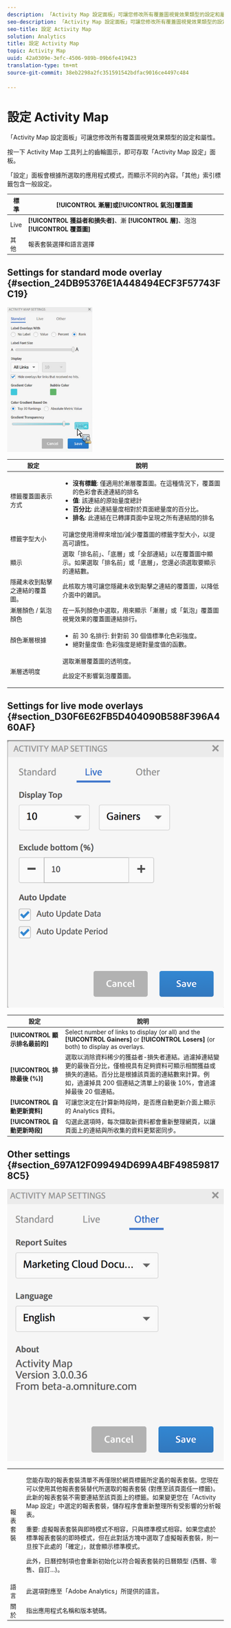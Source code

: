 ```yaml
---
description: 「Activity Map 設定面板」可讓您修改所有覆蓋圖視覺效果類型的設定和屬性。
seo-description: 「Activity Map 設定面板」可讓您修改所有覆蓋圖視覺效果類型的設定和屬性。
seo-title: 設定 Activity Map
solution: Analytics
title: 設定 Activity Map
topic: Activity Map
uuid: 42a0309e-3efc-4506-989b-09b6fe419423
translation-type: tm+mt
source-git-commit: 38eb2298a2fc351591542bdfac9016ce4497c484

---
```



# 設定 Activity Map

「Activity Map 設定面板」可讓您修改所有覆蓋圖視覺效果類型的設定和屬性。

按一下 Activity Map 工具列上的齒輪圖示，即可存取「Activity Map 設定」面板。

「設定」面板會根據所選取的應用程式模式，而顯示不同的內容。「其他」索引標籤包含一般設定。

| 標準 | **[!UICONTROL 漸層]**&#x200B;或&#x200B;**[!UICONTROL 氣泡]覆蓋圖** |
|---|---|
| Live | **[!UICONTROL 獲益者和損失者]**、漸 **[!UICONTROL 層]**、泡泡 **[!UICONTROL 覆蓋圖]** |
| 其他 | 報表套裝選擇和語言選擇 |

## Settings for standard mode overlay {#section_24DB95376E1A448494ECF3F57743FC19}

![](assets/settings_standard.png)

<table id="table_0244107DE6D142F2A1DA4882E0ED9826"> 
 <thead> 
  <tr> 
   <th colname="col2" class="entry"> 設定 </th> 
   <th colname="col3" class="entry"> 說明 </th> 
  </tr> 
 </thead>
 <tbody> 
  <tr> 
   <td colname="col2"> <span class="uicontrol"> 標籤覆蓋圖表示方式</span> </td> 
   <td colname="col3"> 
    <ul id="ul_13AD02789F2D4904A35215A8FA230F3E"> 
     <li id="li_8DB71636D2074C69B0D94D3FB0CAFE28"> <b>沒有標籤</b>: 僅適用於漸層覆蓋圖。在這種情況下，覆蓋圖的色彩會表達連結的排名 </li> 
     <li id="li_39C98D7EA9514C1D8731B9D21C0E73A6"> <b>值</b>: 該連結的原始量度總計 </li> 
     <li id="li_A5F583E45BCD4F2399398F9DCC7FE382"> <b>百分比</b>: 此連結量度相對於頁面總量度的百分比。 </li> 
     <li id="li_E4BF7D3B863E4B6C8E737CF29ADA9D67"> <b>排名</b>: 此連結在已轉譯頁面中呈現之所有連結間的排名 </li> 
    </ul> </td> 
  </tr> 
  <tr> 
   <td colname="col2"> <span class="uicontrol"> 標籤字型大小</span> </td> 
   <td colname="col3"> 可讓您使用滑桿來增加/減少覆蓋圖的標籤字型大小，以提高可讀性。 </td> 
  </tr> 
  <tr> 
   <td colname="col2"> <span class="uicontrol"> 顯示</span> </td> 
   <td colname="col3">選取「<span class="uicontrol">排名前</span>」、「<span class="uicontrol">底層</span>」或「<span class="uicontrol">全部連結</span>」以在覆蓋圖中顯示。如果選取「排名前」或「底層」，您還必須選取要顯示的連結數。 </td> 
  </tr> 
  <tr> 
   <td colname="col2"> <span class="uicontrol">隱藏未收到點擊之連結的覆蓋圖。</span> </td> 
   <td colname="col3"> 此核取方塊可讓您隱藏未收到點擊之連結的覆蓋圖，以降低介面中的雜訊。 </td> 
  </tr> 
  <tr> 
   <td colname="col2"> <span class="uicontrol"> 漸層顏色 / 氣泡顏色</span> </td> 
   <td colname="col3">在一系列顏色中選取，用來顯示「<span class="uicontrol">漸層</span>」或「<span class="uicontrol">氣泡</span>」覆蓋圖視覺效果的覆蓋圖連結排行。 </td> 
  </tr> 
  <tr> 
   <td colname="col2"> <span class="uicontrol"> 顏色漸層根據</span> </td> 
   <td colname="col3"> 
    <ul id="ul_1B5C2A44A9EB465D8B8E9AD91AF79D69"> 
     <li id="li_C983CB68B90B492BB0774254292B5961"> <span class="uicontrol">前 30 名排行</span>: 針對前 30 個值標準化色彩強度。 </li> 
     <li id="li_1E83431C8C734AB0BC82B5A66AED1189"> <span class="uicontrol">絕對量度值</span>: 色彩強度是絕對量度值的函數。 </li> 
    </ul> </td> 
  </tr> 
  <tr> 
   <td colname="col2"> <span class="uicontrol"> 漸層透明度</span> </td> 
   <td colname="col3">選取漸層覆蓋圖的透明度。 <p>此設定不影響氣泡覆蓋圖。 </p> </td> 
  </tr> 
 </tbody> 
</table>

## Settings for live mode overlays {#section_D30F6E62FB5D404090B588F396A460AF}

![](assets/settings_live.png)

| 設定 | 說明 |
|---|---|
| **[!UICONTROL 顯示排名最前的]** | Select number of links to display (or all) and the **[!UICONTROL Gainers]** or **[!UICONTROL Losers]** (or both) to display as overlays. |
| **[!UICONTROL 排除最後 (%)]** | 選取以消除資料稀少的獲益者-損失者連結。過濾掉連結變更的最後百分比，僅檢視具有足夠資料可顯示相關獲益或損失的連結。百分比是根據該頁面的連結數來計算。例如，過濾掉具 200 個連結之清單上的最後 10%，會過濾掉最後 20 個連結。 |
| **[!UICONTROL 自動更新資料]** | 可讓您決定在計算新時段時，是否應自動更新介面上顯示的 Analytics 資料。 |
| **[!UICONTROL 自動更新時段]** | 勾選此選項時，每次擷取新資料都會重新整理網頁，以讓頁面上的連結與所收集的資料更緊密同步。 |

## Other settings {#section_697A12F099494D699A4BF498598178C5}

![](assets/settings_other.png)

<table id="table_0F560236F8844FA0928CBB9C50D5ABEF"> 
 <tbody> 
  <tr> 
   <td colname="col1"> 報表套裝 </td> 
   <td colname="col2"> <p>您能存取的報表套裝清單不再僅限於網頁標籤所定義的報表套裝。您現在可以使用其他報表套裝替代所選取的報表套裝 (對應至該頁面任一標籤)。此新的報表套裝不需要連結至該頁面上的標籤。如果變更您在「Activity Map 設定」中選定的報表套裝，<span class="uicontrol">儲存</span>程序會重新整理所有受影響的分析報表。 </p> <p> <p>重要: 虛擬報表套裝與即時模式不相容，只與標準模式相容。如果您處於標準報表套裝的即時模式，但在此對話方塊中選取了虛擬報表套裝，則一旦按下此處的「<span class="uicontrol">確定</span>」，就會顯示標準模式。 </p> </p> <p>此外，日曆控制項也會重新初始化以符合報表套裝的日曆類型 (西曆、零售、自訂...)。 </p> </td> 
  </tr> 
  <tr> 
   <td colname="col1"> 語言 </td> 
   <td colname="col2"> 此選項對應至「Adobe Analytics」所提供的語言。 </td> 
  </tr> 
  <tr> 
   <td colname="col1"> 關於 </td> 
   <td colname="col2"> 指出應用程式名稱和版本號碼。 </td> 
  </tr> 
 </tbody> 
</table>

